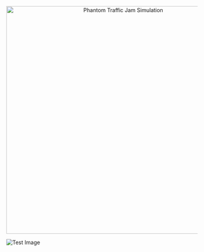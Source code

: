 <p align="center">
  <img src="https://drive.google.com/uc?export=view&id=1FH3rgIyA1jSzSRNE9wLEgzj60DBnLoyX" alt="Phantom Traffic Jam Simulation" width="600" height="600">
</p>

![Test Image](https://drive.google.com/uc?export=view&id=1FH3rgIyA1jSzSRNE9wLEgzj60DBnLoyX)
